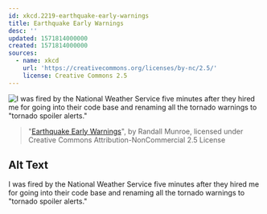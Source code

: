 ```yaml
---
id: xkcd.2219-earthquake-early-warnings
title: Earthquake Early Warnings
desc: ''
updated: 1571814000000
created: 1571814000000
sources:
  - name: xkcd
    url: 'https://creativecommons.org/licenses/by-nc/2.5/'
    license: Creative Commons 2.5
---
```

![I was fired by the National Weather Service five minutes after they hired me for going into their code base and renaming all the tornado warnings to "tornado spoiler alerts."](https://imgs.xkcd.com/comics/earthquake_early_warnings.png)
> "[Earthquake Early Warnings](https://xkcd.com/2219/)", by Randall Munroe, licensed under Creative Commons Attribution-NonCommercial 2.5 License

## Alt Text
I was fired by the National Weather Service five minutes after they hired me for going into their code base and renaming all the tornado warnings to "tornado spoiler alerts."
